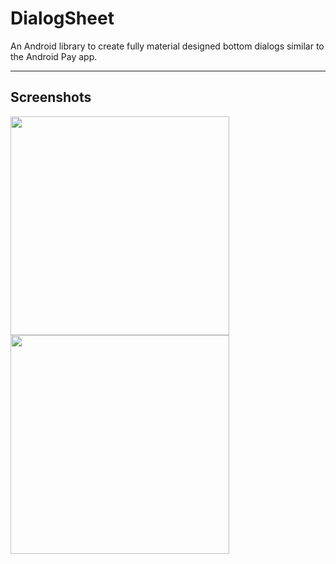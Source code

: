 # DialogSheet
An Android library to create fully material designed bottom dialogs similar to the Android Pay app.

---

## Screenshots
<img src="https://raw.githubusercontent.com/marcoscgdev/DialogSheet/master/screenshots/1.png" width="350"><img src="https://raw.githubusercontent.com/marcoscgdev/DialogSheet/master/screenshots/2.png" width="350">
